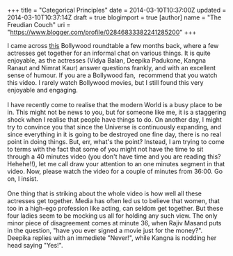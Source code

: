 +++
title = "Categorical Principles"
date = 2014-03-10T10:37:00Z
updated = 2014-03-10T10:37:14Z
draft = true
blogimport = true 
[author]
	name = "The Freudian Couch"
	uri = "https://www.blogger.com/profile/02846833382241285200"
+++

<div dir="ltr" style="text-align: left;" trbidi="on">
I came across <a href="http://ibnlive.in.com/videos/441040/bollywood-roundtable-masand-talks-to-the-finest-actress-of-2013.html" target="_blank">this</a> Bollywood roundtable a few months back, where a few actresses get together for an informal chat on various things. It is quite enjoyable, as the actresses (Vidya Balan, Deepika Padukone, Kangna Ranaut and Nimrat Kaur) answer questions frankly, and with an excellent sense of humour. If you are a Bollywood fan, &nbsp;recommend that you watch this video. I rarely watch Bollywood movies, but I still found this very enjoyable and engaging.<br />
<br />
I have recently come to realise that the modern World is a busy place to be in. This might not be news to you, but for someone like me, it is a staggering shock when I realise that people have things to do. On another day, I might try to convince you that since the Universe is continuously expanding, and since everything in it is going to be destroyed one fine day, there is no real point in doing things. But, err, what's the point? Instead, I am trying to come to terms with the fact that some of you might not have the time to sit through a 40 minutes video (you don't have time and you are reading this? Hehehe!!), let me call draw your attention to an one minutes segment in that video. Now, please watch the video for a couple of minutes from 36:00. Go on, I insist.<br />
<br />
One thing that is striking about the whole video is how well all these actresses get together. Media has often led us to believe that women, that too in a high-ego profession like acting, can seldom get together. But these four ladies seem to be mocking us all for holding any such view. The only minor piece of disagreement comes at minute 36, when Rajiv Masand puts in the question, "have you ever signed a movie just for the money?". Deepika replies with an immediete "Never!", while Kangna is nodding her head saying "Yes!".<br />
<br />
<br />
<br />
<a href="https://www.blogger.com/"></a><span id="goog_1375394589"></span><span id="goog_1375394590"></span><br /></div>


